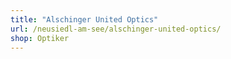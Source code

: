 ```yaml
---
title: "Alschinger United Optics"
url: /neusiedl-am-see/alschinger-united-optics/
shop: Optiker
---
```

